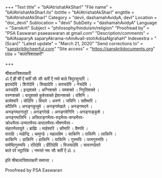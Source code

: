 +++
"Text title" = "bAlAtrishatAkSharI"
"File name" = "bAlAtrishatAkSharI.itx"
itxtitle = "bAlAtrishatAkSharI"
engtitle = "bAlAtrishatAkSharI"
Category = "devii, dashamahAvidyA, devI"
Location = "doc_devii"
Sublocation = "devii"
SubDeity = "dashamahAvidyA"
Language = "Sanskrit"
Subject = "philosophy/hinduism/religion"
"Proofread by" = "PSA Easwaran psaeaswaran at gmail.com"
"Description/comments" = "bAlAsaparyA saparyAkrama-nAmAvalI-stotrAdisaNgrahaH"
Indexextra = "(Scan)"
"Latest update" = "March 21, 2020"
"Send corrections to" = "sanskrit@cheerful.com"
"Site access" = "https://sanskritdocuments.org"
title = "बालात्रिशताक्षरी"

+++
  
 श्रीबालात्रिशताक्षरी   
ॐ ऐं ह्रीं श्रीं ऐं क्लीं सौः सौः क्लीं ऐं नमो बाले त्रिपुरसुन्दरि ।  
हृदयदेवि । शिरोदेवि । शिखादेवि । कवचदेवि । नेत्रदेवि ।  
अस्त्रदेवि । इन्द्रशक्ते । अग्निशक्ते । यमशक्ते । निरृतिशक्ते ।  
वरुणशक्ते । वायुशक्ते कुबेरशक्ते ईशानशक्ते । वशिनि ।  
कामेश्वरि । मोदिनि । विमले । अरुणे । जयिनि । सर्वेश्वरि ।  
कौलिनि । अनङ्गकुसुमे । अनङ्गमेखले । अनङ्गमदने ।  
अनङ्गमदनातुरे । अनङ्गरेखे । अनङ्गवेगिनि । अनङ्गाङ्कुशे ।  
अनङ्गमालिनि । असिताङ्गभैरव-रुद्रभैरव-चण्डभैरव-  
क्रोधभैरव-उन्मत्तभैरव-कपालभैरव-भीषणभैरव -  
संहारभैरवयुते । ब्राह्मि । माहेश्वरि । कौमारि । वैष्णवि ।  
वाराहि । माहेन्द्रि । चामुण्डे । महालक्ष्मि । साकिनि । राकिणि । लाकिनि ।  
काकिनि । डाकिनि । हाकिनि । याकिनि । गुरुमयि । परमगुरुमयि ।  
पामेष्ठिगुरुमयि । रतिदेवि । प्रीतिदेवि । विजयादेवि । सावरणदेवते  
बाले परे भट्टारिके । नमस्ते नमः सौः क्लीं ऐं ॐ ॥  
  
इति श्रीबालात्रिशताक्षरी समाप्ता ।  
  
  
Proofread by PSA Easwaran  
  
